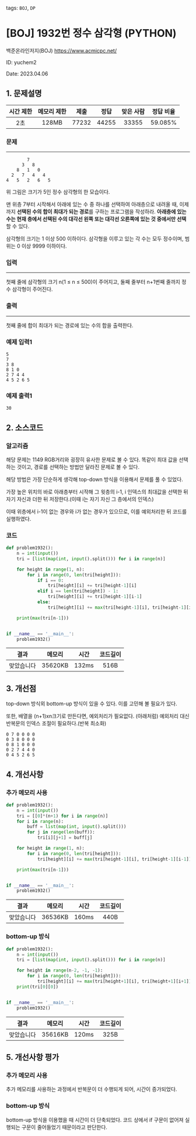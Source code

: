 tags: `BOJ`, `DP`
# [BOJ] 1932번 정수 삼각형 (PYTHON)
백준온라인저지(BOJ) https://www.acmicpc.net/

ID: yuchem2

Date: 2023.04.06
## 1. 문제설명
| 시간 제한 | 메모리 제한 | 제출  | 정답 | 맞은 사람 | 정답 비율 |
| :---: | :---: | :---: | :---: | :---: | :---: |
| 2초 |  128MB   | 77232 | 44255 | 33355  | 59.085% |

### 문제
---
```
        7
      3   8
    8   1   0
  2   7   4   4
4   5   2   6   5
```
위 그림은 크기가 5인 정수 삼각형의 한 모습이다.

맨 위층 7부터 시작해서 아래에 있는 수 중 하나를 선택하여 아래층으로 내려올 때, 이제까지 **선택된 수의 합이 최대가 되는 경로**를 구하는 프로그램을 작성하라. **아래층에 있는 수는 현재 층에서 선택된 수의 대각선 왼쪽 또는 대각선 오른쪽에 있는 것 중에서만 선택**할 수 있다.

삼각형의 크기는 1 이상 500 이하이다. 삼각형을 이루고 있는 각 수는 모두 정수이며, 범위는 0 이상 9999 이하이다.
### 입력
---
첫째 줄에 삼각형의 크기 n(1 ≤ n ≤ 500)이 주어지고, 둘째 줄부터 n+1번째 줄까지 정수 삼각형이 주어진다.
### 출력
---
첫째 줄에 합이 최대가 되는 경로에 있는 수의 합을 출력한다.

### 예제 입력1
```
5
7
3 8
8 1 0
2 7 4 4
4 5 2 6 5
```
### 예제 출력1
```
30
```
## 2. 소스코드
### 알고리즘
해당 문제는 1149 RGB거리와 굉장히 유사한 문제로 볼 수 있다. 똑같이 최대 값을 선택하는 것이고, 경로를 선택하는 방법만 달라진 문제로 볼 수 있다.

해당 방법은 가장 단순하게 생각해 top-down 방식을 이용해서 문제를 풀 수 있었다. 

가장 높은 위치의 바로 아래층부터 시작해 그 윗층의 i-1, i 인덱스의 최대값을 선택한 뒤 자기 자신과 더한 뒤 저장한다.(이때 i는 자기 자신 그 층에서의 인덱스)

이때 위층에서 i-1이 없는 경우와 i가 없는 경우가 있으므로, 이를 예외처리한 뒤 코드를 실행하였다. 

### 코드
```Python
def problem1932():
    n = int(input())
    tri = [list(map(int, input().split())) for i in range(n)]

    for height in range(1, n):
        for i in range(0, len(tri[height])):
            if i == 0:
                tri[height][i] += tri[height-1][i]
            elif i == len(tri[height]) - 1:
                tri[height][i] += tri[height-1][i-1]
            else:
                tri[height][i] += max(tri[height-1][i], tri[height-1][i-1])

    print(max(tri[n-1]))


if __name__ == '__main__':
    problem1932()
```

| 결과 | 메모리 | 시간 | 코드길이 |
|:---:|:-----: | :---: | :----: |
| 맞았습니다 | 35620KB | 132ms | 516B |


## 3. 개선점
top-down 방식외 bottom-up 방식이 있을 수 있다. 이를 고민해 볼 필요가 있다. 

또한, 배열을 (n+1)xn크기로 만든다면, 예외처리가 필요없다. (아래처럼) 예외처리 대신 반복문의 인덱스 조절이 필요하다.(반복 최소화)

```
0 7 0 0 0 0
0 3 8 0 0 0
0 8 1 0 0 0
0 2 7 4 4 0
0 4 5 2 6 5
```

## 4. 개선사항

### 추가 메모리 사용
```Python
def problem1932():
    n = int(input())
    tri = [[0]*(n+1) for i in range(n)]
    for i in range(n):
        buff = list(map(int, input().split()))
        for j in range(len(buff)):
            tri[i][j+1] = buff[j]

    for height in range(1, n):
        for i in range(0, len(tri[height])):
            tri[height][i] += max(tri[height-1][i], tri[height-1][i-1])

    print(max(tri[n-1]))


if __name__ == '__main__':
    problem1932()
```
| 결과 | 메모리 | 시간 | 코드길이 |
|:---:|:-----: | :---: | :----: |
| 맞았습니다 | 36536KB | 160ms | 440B |

### bottom-up 방식
```Python
def problem1932():
    n = int(input())
    tri = [list(map(int, input().split())) for i in range(n)]

    for height in range(n-2, -1, -1):
        for i in range(0, len(tri[height])):
            tri[height][i] += max(tri[height+1][i], tri[height+1][i+1])
    print(tri[0][0])


if __name__ == '__main__':
    problem1932()
```

| 결과 | 메모리 | 시간 | 코드길이 |
|:---:|:-----: | :---: | :----: |
| 맞았습니다 | 35616KB | 120ms | 325B |

## 5. 개선사항 평가

### 추가 메모리 사용
추가 메모리를 사용하는 과정에서 반복문이 더 수행되게 되어, 시간이 증가되었다. 
### bottom-up 방식
bottom-up 방식을 이용했을 때 시간이 더 단축되었다. 코드 상에서 if 구문이 없어져 실행되는 구문이 줄어들었기 때문이라고 판단한다. 
